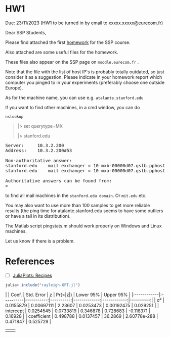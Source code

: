 # HW1

Due: 23/11/2023 (HW1 to be turned in by email to xxxxx.xxxxx@eurecom.fr)

Dear SSP Students,

Please find attached the first [homework](hw.pdf) for the SSP course.

Also attached are some useful files for the homework.

These files also appear on the SSP page on `moodle.eurecom.fr` .

Note that the file with the list of host IP's is probably totally outdated, so just consider it as a suggestion. 
Please indicate in your homework report which  computer you pinged to in your experiments (preferably choose one outside Europe).

As for the machine name, you can use e.g.
`atalante.stanford.edu`

If you want to find other machines, in a cmd window, you can do

```
nslookup
```
> |> set querytype=MX
> > 
> |> stanford.edu
<pre>
Server:		10.3.2.200
Address:	10.3.2.200#53

Non-authoritative answer:
stanford.edu	mail exchanger = 10 mxb-00000d07.gslb.pphosted.com.
stanford.edu	mail exchanger = 10 mxa-00000d07.gslb.pphosted.com.

Authoritative answers can be found from:
>
</pre>

to find all mail machines in the `stanford.edu domain`.
Or `mit.edu` etc.

You may also want to use more than 100 samples to get more reliable results
(the ping time for atalante.stanford.edu seems to have some outliers or have a tail in its distribution).

The Matlab script pingstats.m should work properly on Windows and Linux 
machines.

Let us know if there is a problem.


# References

- [ ] [JuliaPlots: Recipes](https://docs.juliaplots.org/latest/recipes/)

```julia
julia> include("rayleigh-GPT.jl")
```

|             | Coef.     | Std. Error | z         | Pr(>|z|)     | Lower 95%   | Upper 95% |
|:------------|:----------|-----------:|----------:|-------------:|------------:|----------:|
| σ²          | 0.0155879 | 0.00697111 | 2.23607 | 0.0253473 | 0.00192475 | 0.029251 |
| intercept   | 0.0254545 | 0.0733819 | 0.346878 | 0.728683 | -0.118371 | 0.16928 |
| coefficient | 0.498788 | 0.0137457 | 36.2869 | 2.60778e-288 | 0.471847 | 0.525729 |

| | |
|-|-|
| | |
